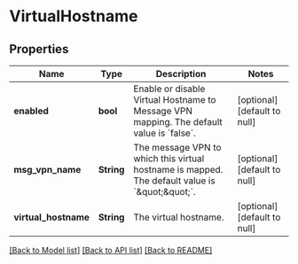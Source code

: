 # VirtualHostname

## Properties
Name | Type | Description | Notes
------------ | ------------- | ------------- | -------------
**enabled** | **bool** | Enable or disable Virtual Hostname to Message VPN mapping. The default value is &#x60;false&#x60;. | [optional] [default to null]
**msg_vpn_name** | **String** | The message VPN to which this virtual hostname is mapped. The default value is &#x60;\&quot;\&quot;&#x60;. | [optional] [default to null]
**virtual_hostname** | **String** | The virtual hostname. | [optional] [default to null]

[[Back to Model list]](../README.md#documentation-for-models) [[Back to API list]](../README.md#documentation-for-api-endpoints) [[Back to README]](../README.md)



